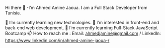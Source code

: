 Hi there 👋
-I’m Ahmed Amine Jaoua. I am a Full Stack Developer from Tunisia.

🌱 I’m currently learning new technologies.
👀 I’m interested in front-end and back-end web development.
🌱 I’m currently learning Full-Stack JavaScript Bootcamp
📫 How to reach me : Email: ahmedjamine@gmail.com / LinkedIn: https://www.linkedin.com/in/ahmed-amine-jaoua-/